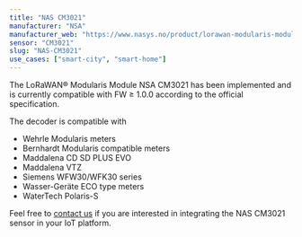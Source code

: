 ```yaml
---
title: "NAS CM3021"
manufacturer: "NSA"
manufacturer_web: "https://www.nasys.no/product/lorawan-modularis-module-cm3021/"
sensor: "CM3021"
slug: "NAS-CM3021"
use_cases: ["smart-city", "smart-home"]
---
```


The LoRaWAN® Modularis Module NSA CM3021 has been implemented and is currently compatible with 
FW ≥ 1.0.0 according to the official specification.

The decoder is compatible with

- Wehrle Modularis meters
- Bernhardt Modularis compatible meters
- Maddalena CD SD PLUS EVO
- Maddalena VTZ
- Siemens WFW30/WFK30 series
- Wasser-Geräte ECO type meters
- WaterTech Polaris-S

Feel free to [contact us](/contact/) if you are interested in integrating the 
NAS CM3021 sensor in your IoT platform.